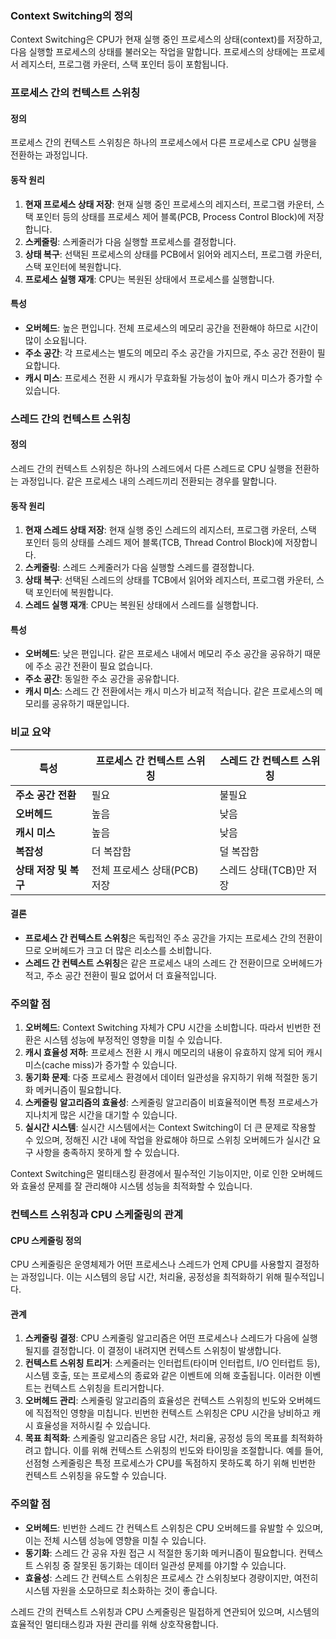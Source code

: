 ### Context Switching의 정의

Context Switching은 CPU가 현재 실행 중인 프로세스의 상태(context)를 저장하고, 다음 실행할 프로세스의 상태를 불러오는 작업을 말합니다. 프로세스의 상태에는 프로세서 레지스터, 프로그램 카운터, 스택 포인터 등이 포함됩니다.

### 프로세스 간의 컨텍스트 스위칭

#### 정의
프로세스 간의 컨텍스트 스위칭은 하나의 프로세스에서 다른 프로세스로 CPU 실행을 전환하는 과정입니다.
#### 동작 원리
1. **현재 프로세스 상태 저장**: 현재 실행 중인 프로세스의 레지스터, 프로그램 카운터, 스택 포인터 등의 상태를 프로세스 제어 블록(PCB, Process Control Block)에 저장합니다.
2. **스케줄링**: 스케줄러가 다음 실행할 프로세스를 결정합니다.
3. **상태 복구**: 선택된 프로세스의 상태를 PCB에서 읽어와 레지스터, 프로그램 카운터, 스택 포인터에 복원합니다.
4. **프로세스 실행 재개**: CPU는 복원된 상태에서 프로세스를 실행합니다.
#### 특성
- **오버헤드**: 높은 편입니다. 전체 프로세스의 메모리 공간을 전환해야 하므로 시간이 많이 소요됩니다.
- **주소 공간**: 각 프로세스는 별도의 메모리 주소 공간을 가지므로, 주소 공간 전환이 필요합니다.
- **캐시 미스**: 프로세스 전환 시 캐시가 무효화될 가능성이 높아 캐시 미스가 증가할 수 있습니다.
### 스레드 간의 컨텍스트 스위칭

#### 정의
스레드 간의 컨텍스트 스위칭은 하나의 스레드에서 다른 스레드로 CPU 실행을 전환하는 과정입니다. 같은 프로세스 내의 스레드끼리 전환되는 경우를 말합니다.

#### 동작 원리
1. **현재 스레드 상태 저장**: 현재 실행 중인 스레드의 레지스터, 프로그램 카운터, 스택 포인터 등의 상태를 스레드 제어 블록(TCB, Thread Control Block)에 저장합니다.
2. **스케줄링**: 스레드 스케줄러가 다음 실행할 스레드를 결정합니다.
3. **상태 복구**: 선택된 스레드의 상태를 TCB에서 읽어와 레지스터, 프로그램 카운터, 스택 포인터에 복원합니다.
4. **스레드 실행 재개**: CPU는 복원된 상태에서 스레드를 실행합니다.

#### 특성
- **오버헤드**: 낮은 편입니다. 같은 프로세스 내에서 메모리 주소 공간을 공유하기 때문에 주소 공간 전환이 필요 없습니다.
- **주소 공간**: 동일한 주소 공간을 공유합니다.
- **캐시 미스**: 스레드 간 전환에서는 캐시 미스가 비교적 적습니다. 같은 프로세스의 메모리를 공유하기 때문입니다.

### 비교 요약

|특성|프로세스 간 컨텍스트 스위칭|스레드 간 컨텍스트 스위칭|
|---|---|---|
|**주소 공간 전환**|필요|불필요|
|**오버헤드**|높음|낮음|
|**캐시 미스**|높음|낮음|
|**복잡성**|더 복잡함|덜 복잡함|
|**상태 저장 및 복구**|전체 프로세스 상태(PCB) 저장|스레드 상태(TCB)만 저장|

#### 결론

- **프로세스 간 컨텍스트 스위칭**은 독립적인 주소 공간을 가지는 프로세스 간의 전환이므로 오버헤드가 크고 더 많은 리소스를 소비합니다.
- **스레드 간 컨텍스트 스위칭**은 같은 프로세스 내의 스레드 간 전환이므로 오버헤드가 적고, 주소 공간 전환이 필요 없어서 더 효율적입니다.
### 주의할 점
1. **오버헤드**: Context Switching 자체가 CPU 시간을 소비합니다. 따라서 빈번한 전환은 시스템 성능에 부정적인 영향을 미칠 수 있습니다.
2. **캐시 효율성 저하**: 프로세스 전환 시 캐시 메모리의 내용이 유효하지 않게 되어 캐시 미스(cache miss)가 증가할 수 있습니다.
3. **동기화 문제**: 다중 프로세스 환경에서 데이터 일관성을 유지하기 위해 적절한 동기화 메커니즘이 필요합니다.
4. **스케줄링 알고리즘의 효율성**: 스케줄링 알고리즘이 비효율적이면 특정 프로세스가 지나치게 많은 시간을 대기할 수 있습니다.
5. **실시간 시스템**: 실시간 시스템에서는 Context Switching이 더 큰 문제로 작용할 수 있으며, 정해진 시간 내에 작업을 완료해야 하므로 스위칭 오버헤드가 실시간 요구 사항을 충족하지 못하게 할 수 있습니다.

Context Switching은 멀티태스킹 환경에서 필수적인 기능이지만, 이로 인한 오버헤드와 효율성 문제를 잘 관리해야 시스템 성능을 최적화할 수 있습니다.

### 컨텍스트 스위칭과 CPU 스케줄링의 관계

#### CPU 스케줄링 정의

CPU 스케줄링은 운영체제가 어떤 프로세스나 스레드가 언제 CPU를 사용할지 결정하는 과정입니다. 이는 시스템의 응답 시간, 처리율, 공정성을 최적화하기 위해 필수적입니다.
#### 관계
1. **스케줄링 결정**: CPU 스케줄링 알고리즘은 어떤 프로세스나 스레드가 다음에 실행될지를 결정합니다. 이 결정이 내려지면 컨텍스트 스위칭이 발생합니다.
2. **컨텍스트 스위칭 트리거**: 스케줄러는 인터럽트(타이머 인터럽트, I/O 인터럽트 등), 시스템 호출, 또는 프로세스의 종료와 같은 이벤트에 의해 호출됩니다. 이러한 이벤트는 컨텍스트 스위칭을 트리거합니다.
3. **오버헤드 관리**: 스케줄링 알고리즘의 효율성은 컨텍스트 스위칭의 빈도와 오버헤드에 직접적인 영향을 미칩니다. 빈번한 컨텍스트 스위칭은 CPU 시간을 낭비하고 캐시 효율성을 저하시킬 수 있습니다.
4. **목표 최적화**: 스케줄링 알고리즘은 응답 시간, 처리율, 공정성 등의 목표를 최적화하려고 합니다. 이를 위해 컨텍스트 스위칭의 빈도와 타이밍을 조절합니다. 예를 들어, 선점형 스케줄링은 특정 프로세스가 CPU를 독점하지 못하도록 하기 위해 빈번한 컨텍스트 스위칭을 유도할 수 있습니다.

### 주의할 점
- **오버헤드**: 빈번한 스레드 간 컨텍스트 스위칭은 CPU 오버헤드를 유발할 수 있으며, 이는 전체 시스템 성능에 영향을 미칠 수 있습니다.
- **동기화**: 스레드 간 공유 자원 접근 시 적절한 동기화 메커니즘이 필요합니다. 컨텍스트 스위칭 중 잘못된 동기화는 데이터 일관성 문제를 야기할 수 있습니다.
- **효율성**: 스레드 간 컨텍스트 스위칭은 프로세스 간 스위칭보다 경량이지만, 여전히 시스템 자원을 소모하므로 최소화하는 것이 좋습니다.

스레드 간의 컨텍스트 스위칭과 CPU 스케줄링은 밀접하게 연관되어 있으며, 시스템의 효율적인 멀티태스킹과 자원 관리를 위해 상호작용합니다.